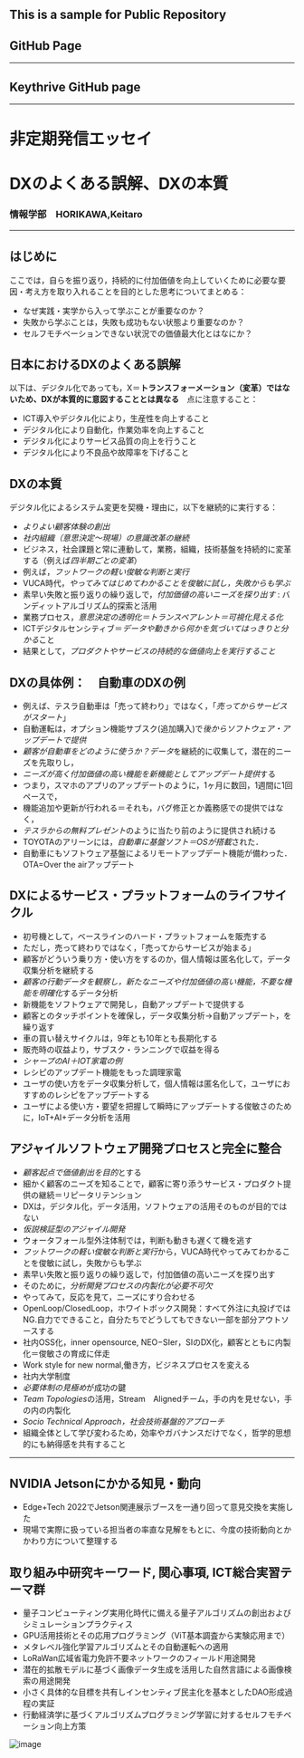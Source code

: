## This is a sample for Public Repository 
## GitHub Page
--------
##  Keythrive GitHub page
--------

# 非定期発信エッセイ
# DXのよくある誤解、DXの本質

### 情報学部　HORIKAWA,Keitaro
-----

## はじめに

ここでは，自らを振り返り，持続的に付加価値を向上していくために必要な要因・考え方を取り入れることを目的とした思考についてまとめる：

- なぜ実践・実学から入って学ぶことが重要なのか？　
- 失敗から学ぶことは，失敗も成功もない状態より重要なのか？　
- セルフモチベーションできない状況での価値最大化とはなにか？

## 日本におけるDXのよくある誤解　

以下は、デジタル化であっても，X＝**トランスフォーメーション（変革）ではないため、DXが本質的に意図することとは異なる**　点に注意すること：

- ICT導入やデジタル化により，生産性を向上すること
- デジタル化により自動化，作業効率を向上すること
- デジタル化によりサービス品質の向上を行うこと
- デジタル化により不良品や故障率を下げること

## DXの本質
デジタル化によるシステム変更を契機・理由に，以下を継続的に実行する：

- *よりよい顧客体験の創出*
- *社内組織（意思決定〜現場）の意識改革の継続*
- ビジネス，社会課題と常に連動して，業務，組織，技術基盤を持続的に変革する（例えば*四半期ごとの変革*）
- 例えば，*フットワークの軽い俊敏な判断と実行*
- VUCA時代，*やってみてはじめてわかることを俊敏に試し，失敗からも学ぶ*
- 素早い失敗と振り返りの繰り返しで，*付加価値の高いニーズを探り出す* : バンディットアルゴリズム的探索と活用
- 業務プロセス，*意思決定の透明化＝トランスペアレント＝可視化見える化*
- ICTデジタルセンシティブ＝*データや動きから何かを気づいてはっきりと分かる*こと
- 結果として，*プロダクトやサービスの持続的な価値向上を実行すること*

## DXの具体例：　自動車のDXの例
- 例えば、テスラ自動車は「売って終わり」ではなく，「*売ってからサービスがスタート*」
- 自動運転は，オプション機能サブスク(追加購入)で*後からソフトウェア・アップデートで提供*
- *顧客が自動車をどのように使うか？データ*を継続的に収集して，潜在的ニーズを先取りし，
- *ニーズが高く付加価値の高い機能を新機能としてアップデート提供*する
- つまり，スマホのアプリのアップデートのように，1ヶ月に数回，1週間に1回ペースで，
- 機能追加や更新が行われる＝それも，バグ修正とか義務感での提供ではなく，
- *テスラからの無料プレゼント*のように当たり前のように提供され続ける
- TOYOTAのアリーンには，*自動車に基盤ソフト＝OSが搭載*された．
- 自動車にもソフトウェア基盤によるリモートアップデート機能が備わった．OTA=Over the airアップデート
  
## DXによるサービス・プラットフォームのライフサイクル
- 初号機として，ベースラインのハード・プラットフォームを販売する
- ただし，売って終わりではなく，「売ってからサービスが始まる」
- 顧客がどういう乗り方・使い方をするのか，個人情報は匿名化して，データ収集分析を継続する
- *顧客の行動データを観察し，新たなニーズや付加価値の高い機能，不要な機能を明確化*するデータ分析
- 新機能をソフトウェアで開発し，自動アップデートで提供する
- 顧客とのタッチポイントを確保し，データ収集分析→自動アップデート，を繰り返す
- 車の買い替えサイクルは，9年とも10年とも長期化する
- 販売時の収益より，サブスク・ランニングで収益を得る
- *シャープのAI＋IOT家電の例*
- レシピのアップデート機能をもった調理家電
- ユーザの使い方をデータ収集分析して，個人情報は匿名化して，ユーザにおすすめのレシピをアップデートする
- ユーザによる使い方・要望を把握して瞬時にアップデートする俊敏さのために，IoT+AI+データ分析を活用

## アジャイルソフトウェア開発プロセスと完全に整合
- *顧客起点で価値創出を目的*とする
- 細かく顧客のニーズを知ることで，顧客に寄り添うサービス・プロダクト提供の継続＝リピータリテンション
- DXは，デジタル化，データ活用，ソフトウェアの活用そのものが目的ではない
- *仮説検証型のアジャイル開発*
- ウォータフォール型外注体制では，判断も動きも遅くて機を逃す
- *フットワークの軽い俊敏な判断と実行*から，VUCA時代やってみてわかることを俊敏に試し，失敗からも学ぶ
- 素早い失敗と振り返りの繰り返しで，付加価値の高いニーズを探り出す
- そのために，*分析開発プロセスの内製化が必要不可欠*
- やってみて，反応を見て，ニーズにすり合わせる
- OpenLoop/ClosedLoop，ホワイトボックス開発：すべて外注に丸投げではNG.自力でできること，自分たちでどうしてもできない一部を部分アウトソースする
- 社内OSS化，inner opensource, NEO−SIer，SIのDX化，顧客とともに内製化＝俊敏さの育成に伴走
- Work style for new normal,働き方，ビジネスプロセスを変える
- 社内大学制度
- *必要体制の見極め*が成功の鍵
- *Team Topologies*の活用，Stream　Alignedチーム，手の内を見せない，手の内の内製化
- *Socio Technical Approach，社会技術基盤的アプローチ*
- 組織全体として学び変わるため，効率やガバナンスだけでなく，哲学的思想的にも納得感を共有すること

 ---------
##  NVIDIA Jetsonにかかる知見・動向
- Edge+Tech 2022でJetson関連展示ブースを一通り回って意見交換を実施した
- 現場で実際に扱っている担当者の率直な見解をもとに、今度の技術動向とかかわり方について整理する

## 取り組み中研究キーワード, 関心事項, ICT総合実習テーマ群
 
- 量子コンピューティング実用化時代に備える量子アルゴリズムの創出およびシミュレーションプラクティス						
- GPU活用技術とその応用プログラミング（ViT基本調査から実験応用まで）						
- メタレベル強化学習アルゴリズムとその自動運転への適用						
- LoRaWan広域省電力免許不要ネットワークのフィールド用途開発
- 潜在的拡散モデルに基づく画像データ生成を活用した自然言語による画像検索の用途開発
- 小さく具体的な目標を共有しインセンティブ民主化を基本としたDAO形成過程の実証
- 行動経済学に基づくアルゴリズムプログラミング学習に対するセルフモチベーション向上方策						

![image](https://user-images.githubusercontent.com/95005354/203201448-23b7c23b-d56a-478f-941a-e8caf750d319.png)


 

